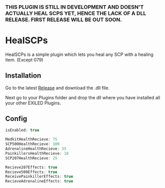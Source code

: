 ### THIS PLUGIN IS STILL IN DEVELOPMENT AND DOESN'T ACTUALLY HEAL SCPS YET, HENCE THE LACK OF A DLL RELEASE. FIRST RELEASE WILL BE OUT SOON.

# HealSCPs

HealSCPs is a simple plugin which lets you heal any SCP with a healing item. (Except 079)

## Installation

Go to the latest [Release](https://github.com/Skillz2play/HealSCPs/releases) and download the .dll file.

Next go to your Plugins folder and drop the dll where you have installed all your other EXILED Plugins.

## Config

```cs
isEnabled: true

MedkitHealthRecieve: 75
SCP500HealthRecieve: 100
AdrenalineHealthRecieve: 35
PainkillersHealthRecieve: 10
SCP207HealthRecieve: 25

Recieve207Effects: true
Recieve500Effects: true
ReceivePainkillerEffects: true
RecieveAdrenalineEffects: true
```
